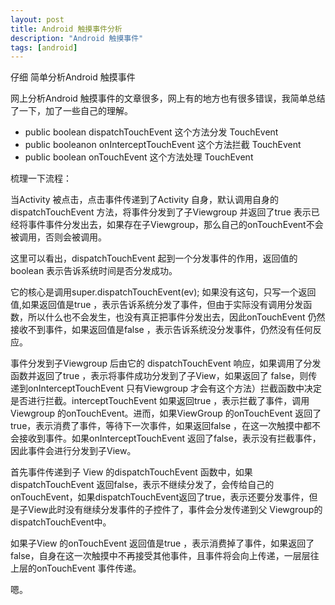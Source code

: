 ```yaml
---
layout: post
title: Android 触摸事件分析
description: "Android 触摸事件"
tags: [android]
---
```



仔细 简单分析Android 触摸事件<!--more-->

网上分析Android 触摸事件的文章很多，网上有的地方也有很多错误，我简单总结了一下，加了一些自己的理解。

* public boolean dispatchTouchEvent      这个方法分发 TouchEvent
* public booleanon onInterceptTouchEvent  这个方法拦截 TouchEvent
* public boolean onTouchEvent          这个方法处理 TouchEvent

梳理一下流程：

当Activity 被点击，点击事件传递到了Activity 自身，默认调用自身的dispatchTouchEvent 方法，将事件分发到了子Viewgroup 并返回了true 表示已经将事件事件分发出去，如果存在子Viewgroup，那么自己的onTouchEvent不会被调用，否则会被调用。

这里可以看出，dispatchTouchEvent 起到一个分发事件的作用，返回值的boolean 表示告诉系统时间是否分发成功。

它的核心是调用super.dispatchTouchEvent(ev); 如果没有这句，只写一个返回值,如果返回值是true ，表示告诉系统分发了事件，但由于实际没有调用分发函数，所以什么也不会发生，也没有真正把事件分发出去，因此onTouchEvent 仍然接收不到事件，如果返回值是false ，表示告诉系统没分发事件，仍然没有任何反应。


事件分发到子Viewgroup 后由它的 dispatchTouchEvent 响应，如果调用了分发函数并返回了true ，表示将事件成功分发到了子View，如果返回了 false，则传递到onInterceptTouchEvent 只有Viewgroup 才会有这个方法）拦截函数中决定是否进行拦截。interceptTouchEvent 如果返回true ，表示拦截了事件，调用 Viewgroup 的onTouchEvent。进而，如果ViewGroup 的onTouchEvent 返回了true，表示消费了事件，等待下一次事件，如果返回false ，在这一次触摸中都不会接收到事件。如果onInterceptTouchEvent 返回了false，表示没有拦截事件，因此事件会进行分发到子View。


首先事件传递到子 View 的dispatchTouchEvent 函数中，如果dispatchTouchEvent 返回false，表示不继续分发了，会传给自己的onTouchEvent，如果dispatchTouchEvent返回了true，表示还要分发事件，但是子View此时没有继续分发事件的子控件了，事件会分发传递到父 Viewgroup的dispatchTouchEvent中。

如果子View 的onTouchEvent 返回值是true ，表示消费掉了事件，如果返回了false，自身在这一次触摸中不再接受其他事件，且事件将会向上传递，一层层往上层的onTouchEvent 事件传递。

嗯。





